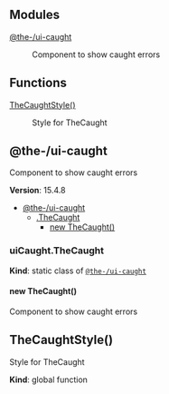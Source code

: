 <!--- Code generated by @the-/script-doc. DO NOT EDIT. -->

## Modules

<dl>
<dt><a href="#module_@the-/ui-caught">@the-/ui-caught</a></dt>
<dd><p>Component to show caught errors</p>
</dd>
</dl>

## Functions

<dl>
<dt><a href="#TheCaughtStyle">TheCaughtStyle()</a></dt>
<dd><p>Style for TheCaught</p>
</dd>
</dl>

<a name="module_@the-/ui-caught"></a>

## @the-/ui-caught
Component to show caught errors

**Version**: 15.4.8  

* [@the-/ui-caught](#module_@the-/ui-caught)
    * [.TheCaught](#module_@the-/ui-caught.TheCaught)
        * [new TheCaught()](#new_module_@the-/ui-caught.TheCaught_new)

<a name="module_@the-/ui-caught.TheCaught"></a>

### uiCaught.TheCaught
**Kind**: static class of [<code>@the-/ui-caught</code>](#module_@the-/ui-caught)  
<a name="new_module_@the-/ui-caught.TheCaught_new"></a>

#### new TheCaught()
Component to show caught errors

<a name="TheCaughtStyle"></a>

## TheCaughtStyle()
Style for TheCaught

**Kind**: global function  
